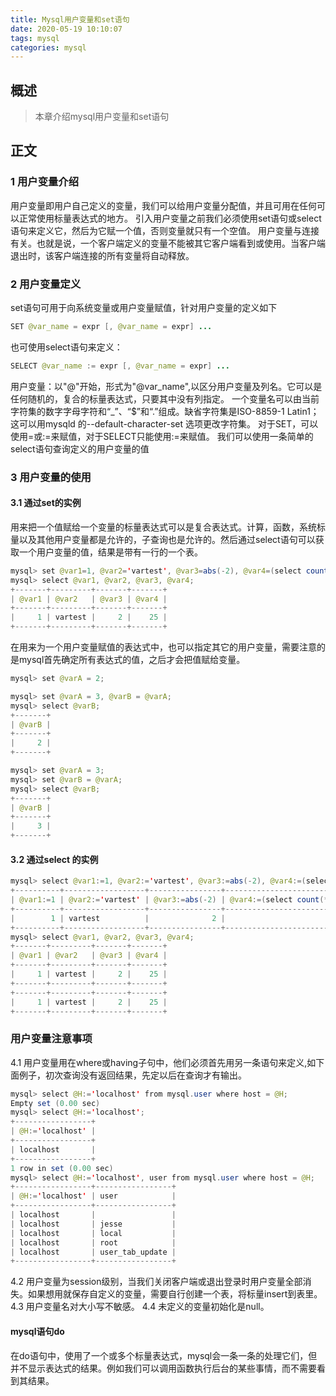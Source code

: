```yaml
---
title: Mysql用户变量和set语句
date: 2020-05-19 10:10:07
tags: mysql
categories: mysql 
---
```


## 概述

> 本章介绍mysql用户变量和set语句

<!--more-->

## 正文

### 1 用户变量介绍

用户变量即用户自己定义的变量，我们可以给用户变量分配值，并且可用在任何可以正常使用标量表达式的地方。
    引入用户变量之前我们必须使用set语句或select语句来定义它，然后为它赋一个值，否则变量就只有一个空值。
    用户变量与连接有关。也就是说，一个客户端定义的变量不能被其它客户端看到或使用。当客户端退出时，该客户端连接的所有变量将自动释放。

### 2 用户变量定义

set语句可用于向系统变量或用户变量赋值，针对用户变量的定义如下

```java
SET @var_name = expr [, @var_name = expr] ...
```

也可使用select语句来定义：

```java
SELECT @var_name := expr [, @var_name = expr] ...
```

用户变量：以"@"开始，形式为"@var_name",以区分用户变量及列名。它可以是任何随机的，复合的标量表达式，只要其中没有列指定。
一个变量名可以由当前字符集的数字字母字符和“_”、“$”和“.”组成。缺省字符集是ISO-8859-1 Latin1；这可以用mysqld 的--default-character-set 选项更改字符集。
对于SET，可以使用=或:=来赋值，对于SELECT只能使用:=来赋值。
我们可以使用一条简单的select语句查询定义的用户变量的值

### 3 用户变量的使用

#### 3.1 通过set的实例

用来把一个值赋给一个变量的标量表达式可以是复合表达式。计算，函数，系统标量以及其他用户变量都是允许的，子查询也是允许的。然后通过select语句可以获取一个用户变量的值，结果是带有一行的一个表。

```java
mysql> set @var1=1, @var2='vartest', @var3=abs(-2), @var4=(select count(*) from mysql.user);
mysql> select @var1, @var2, @var3, @var4;
+-------+---------+-------+-------+
| @var1 | @var2   | @var3 | @var4 |
+-------+---------+-------+-------+
|     1 | vartest |     2 |    25 |
+-------+---------+-------+-------+
```

 在用来为一个用户变量赋值的表达式中，也可以指定其它的用户变量，需要注意的是mysql首先确定所有表达式的值，之后才会把值赋给变量。

```java
mysql> set @varA = 2; 

mysql> set @varA = 3, @varB = @varA;
mysql> select @varB;
+-------+
| @varB |
+-------+
|     2 |
+-------+
```

```java
mysql> set @varA = 3; 
mysql> set @varB = @varA;
mysql> select @varB;                                             
+-------+
| @varB |
+-------+
|     3 |
+-------+
```

#### 3.2 通过select 的实例

```java
mysql> select @var1:=1, @var2:='vartest', @var3:=abs(-2), @var4:=(select count(*) from mysql.user);
+----------+------------------+----------------+------------------------------------------+
| @var1:=1 | @var2:='vartest' | @var3:=abs(-2) | @var4:=(select count(*) from mysql.user) |
+----------+------------------+----------------+------------------------------------------+
|        1 | vartest          |              2 |                                       25 |
+----------+------------------+----------------+------------------------------------------+
mysql> select @var1, @var2, @var3, @var4;
+-------+---------+-------+-------+
| @var1 | @var2   | @var3 | @var4 |
+-------+---------+-------+-------+
|     1 | vartest |     2 |    25 |
+-------+---------+-------+-------+
+-------+---------+-------+-------+
|     1 | vartest |     2 |    25 |
+-------+---------+-------+-------+
```



### 用户变量注意事项

4.1 用户变量用在where或having子句中，他们必须首先用另一条语句来定义,如下面例子，初次查询没有返回结果，先定以后在查询才有输出。

```java
mysql> select @H:='localhost' from mysql.user where host = @H;
Empty set (0.00 sec)
mysql> select @H:='localhost';
+-----------------+
| @H:='localhost' |
+-----------------+
| localhost       |
+-----------------+
1 row in set (0.00 sec)
mysql> select @H:='localhost', user from mysql.user where host = @H;
+-----------------+-----------------+
| @H:='localhost' | user            |
+-----------------+-----------------+
| localhost       |                 |
| localhost       | jesse           |
| localhost       | local           |
| localhost       | root            |
| localhost       | user_tab_update |
+-----------------+-----------------+
```

 4.2 用户变量为session级别，当我们关闭客户端或退出登录时用户变量全部消失。如果想用就保存自定义的变量，需要自行创建一个表，将标量insert到表里。
  4.3 用户变量名对大小写不敏感。
  4.4 未定义的变量初始化是null。

#### mysql语句do

 在do语句中，使用了一个或多个标量表达式，mysql会一条一条的处理它们，但并不显示表达式的结果。例如我们可以调用函数执行后台的某些事情，而不需要看到其结果。